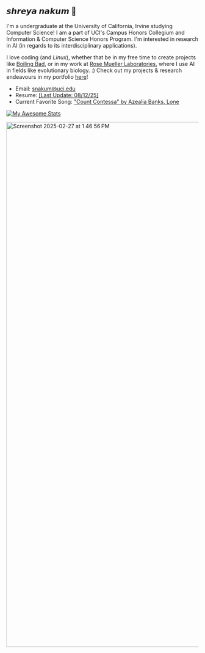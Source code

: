 ## 𝙨𝙝𝙧𝙚𝙮𝙖 𝙣𝙖𝙠𝙪𝙢 🌌
I'm a undergraduate at the University of California, Irvine studying Computer Science! I am a part of UCI's Campus Honors Collegium and Information & Computer Science Honors Program. I'm interested in research in AI (in regards to its interdisciplinary applications).

I love coding (and _Linux_), whether that be in my free time to create projects like [Boiling Bad](https://sn82978.github.io/BOILING-BAD/), or in my work at [Rose Mueller Laboratories](https://rosemuellerlabs.bio.uci.edu/), where I use AI in fields like evolutionary biology.
:)
Check out my projects & research endeavours in my portfolio [here](https://sn82978.github.io/)!

- Email: [snakum@uci.edu](mailto:snakum@uci.edu)
- Resume: [[Last Update: 08/12/25]](https://www.overleaf.com/read/xybzcsttbhfw#5b2f24)
- Current Favorite Song: ["Count Contessa" by Azealia Banks, Lone](https://open.spotify.com/track/4QpGrDM7EsvbeaZ5G1Nu3j?si=2ec7581d52514c04)


[![My Awesome Stats](https://awesome-github-stats.azurewebsites.net/user-stats/sn82978?cardType=level&theme=github-dark&preferLogin=false)](https://git.io/awesome-stats-card)

<img width="1375" alt="Screenshot 2025-02-27 at 1 46 56 PM" src="https://github.com/user-attachments/assets/8a994977-7a53-478f-a61a-67f68a516e99" />
